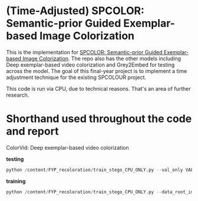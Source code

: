 # (Time-Adjusted) SPCOLOR: Semantic-prior Guided Exemplar-based Image Colorization
This is the implementation for  [SPCOLOR: Semantic-prior Guided Exemplar-based Image Colorization](https://arxiv.org/abs/2304.06255). The repo also has the other models including Deep exemplar-based video colorization and Grey2Embed for testing across the model. The goal of this final-year project is to implement a time adjustment technique for the existing SPCOLOUR project. 

This code is run via CPU, due to technical reasons. That's an area of further research.

# Shorthand used throughout the code and report
ColorVid: Deep exemplar-based video colorization

**testing**

```python
python /content/FYP_recoloration/train_stego_CPU_ONLY.py --val_only VAL_ONLY --data_root_imagenet /content/FYP_recoloration/dataset/coco-2017 --checkpoint_dir '/content/FYP_recoloration/dataset/checkpoints/spcolor/checkpoints/video_moredata_l1/' --val_output_path 'content/FYP_recoloration/output/'

```

**training**

```python
python /content/FYP_recoloration/train_stego_CPU_ONLY.py --data_root_imagenet /content/FYP_recoloration/dataset/coco-2017 --checkpoint_dir '/content/FYP_recoloration/dataset/checkpoints/spcolor/checkpoints/video_moredata_l1/'
```
